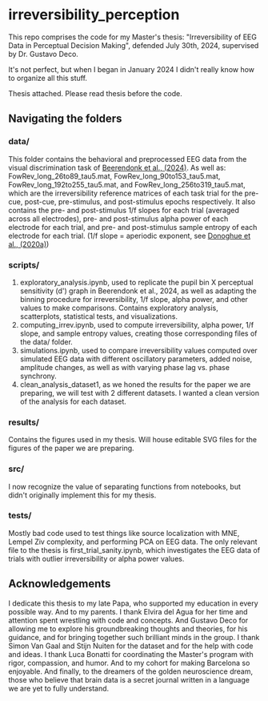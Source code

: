 # irreversibility_perception

This repo comprises the code for my Master's thesis: "Irreversibility of EEG Data in Perceptual Decision Making", defended July 30th, 2024, supervised by Dr. Gustavo Deco.

It's not perfect, but when I began in January 2024 I didn't really know how to organize all this stuff.

Thesis attached. Please read thesis before the code.

## Navigating the folders
### data/
This folder contains the behavioral and preprocessed EEG data from the visual discrimination task of [Beerendonk et al., (2024)]([url](https://www.pnas.org/doi/full/10.1073/pnas.2312898121)). As well as: FowRev_long_26to89_tau5.mat, FowRev_long_90to153_tau5.mat, FowRev_long_192to255_tau5.mat, and FowRev_long_256to319_tau5.mat, which are the irreversibility reference matrices of each task trial for the pre-cue, post-cue, pre-stimulus, and post-stimulus epochs respectively. It also contains the pre- and post-stimulus 1/f slopes for each trial (averaged across all electrodes), pre- and post-stimulus alpha power of each electrode for each trial, and pre- and post-stimulus sample entropy of each electrode for each trial.
(1/f slope = aperiodic exponent, see [Donoghue et al., (2020a)]([url](https://www.nature.com/articles/s41593-020-00744-x)))

### scripts/
1) exploratory_analysis.ipynb, used to replicate the pupil bin X perceptual sensitivity (d') graph in Beerendonk et al., 2024, as well as adapting the binning procedure for irreversibility, 1/f slope, alpha power, and other values to make comparisons. Contains exploratory analysis, scatterplots, statistical tests, and visualizations. 
2) computing_irrev.ipynb, used to compute irreversibility, alpha power, 1/f slope, and sample entropy values, creating those corresponding files of the data/ folder.
3) simulations.ipynb, used to compare irreversibility values computed over simulated EEG data with different oscillatory parameters, added noise, amplitude changes, as well as with varying phase lag vs. phase synchrony.
4) clean_analysis_dataset1, as we honed the results for the paper we are preparing, we will test with 2 different datasets. I wanted a clean version of the analysis for each dataset.

### results/
Contains the figures used in my thesis. Will house editable SVG files for the figures of the paper we are preparing.

### src/
I now recognize the value of separating functions from notebooks, but didn't originally implement this for my thesis.

### tests/
Mostly bad code used to test things like source localization with MNE, Lempel Ziv complexity, and performing PCA on EEG data. The only relevant file to the thesis is first_trial_sanity.ipynb, which investigates the EEG data of trials with outlier irreversibility or alpha power values.


## Acknowledgements
I dedicate this thesis to my late Papa, who supported my education in every possible way. And to my parents. I thank Elvira del Agua for her time and attention spent wrestling with code and concepts. And Gustavo Deco for allowing me to explore his groundbreaking thoughts and theories, for his guidance, and for bringing together such brilliant minds in the group. I thank Simon Van Gaal and Stijn Nuiten for the dataset and for the help with code and ideas. I thank Luca Bonatti for coordinating the Master's program with rigor, compassion, and humor. And to my cohort for making Barcelona so enjoyable. And finally, to the dreamers of the golden neuroscience dream, those who believe that brain data is a secret journal written in a language we are yet to fully understand.

